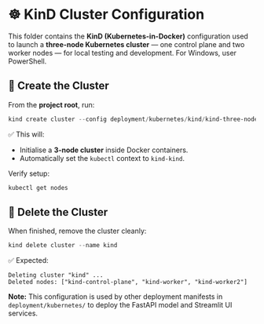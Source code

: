 # ☸️ **KinD Cluster Configuration**

This folder contains the **KinD (Kubernetes-in-Docker)** configuration used to launch a **three-node Kubernetes cluster** — one control plane and two worker nodes — for local testing and development. For Windows, user PowerShell.



## 🚀 **Create the Cluster**

From the **project root**, run:

```powershell
kind create cluster --config deployment/kubernetes/kind/kind-three-node-cluster.yaml
```

✅ This will:

* Initialise a **3-node cluster** inside Docker containers.
* Automatically set the `kubectl` context to `kind-kind`.

Verify setup:

```powershell
kubectl get nodes
```



## 🧹 **Delete the Cluster**

When finished, remove the cluster cleanly:

```powershell
kind delete cluster --name kind
```

✅ Expected:

```
Deleting cluster "kind" ...
Deleted nodes: ["kind-control-plane", "kind-worker", "kind-worker2"]
```



**Note:**
This configuration is used by other deployment manifests in
`deployment/kubernetes/` to deploy the FastAPI model and Streamlit UI services.